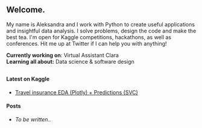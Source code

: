 <h2>Welcome.</h2>
<p>My name is Aleksandra and I work with Python to create useful applications and insightful data analysis. I solve problems, design the code and make the best tea. I'm open for Kaggle competitions, hackathons, as well as conferences. Hit me up at Twitter if I can help you with anything!</p>

**Currently working on**: Virtual Assistant Clara<br>
**Learning all about:** Data science & software design


<h2></h2>

<h4>Latest on Kaggle</h4>

- [Travel insurance EDA (Plotly) + Predictions (SVC)](https://www.kaggle.com/stellastella00/travel-insurance-eda-plotly-predictions-svc)

<h4>Posts</h4>

- *To be written..*
